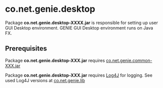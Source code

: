 # co.net.genie.desktop

Package **co.net.genie.desktop-XXXX.jar** is responsible for setting up user GUI Desktop environment.
GENIE GUI Desktop environment runs on Java FX.

## Prerequisites

Package **co.net.genie.desktop-XXX.jar** requires [co.net.genie.common-XXX.jar](https://github.com/genie-net/co.net.genie.common)

Package **co.net.genie.desktop-XXX.jar** requires [Log4J](https://github.com/apache/logging-log4j2) for logging. See used Log4J versions at [co.net.genie.lib](https://github.com/genie-net/co.net.genie.lib)
